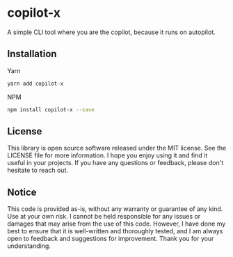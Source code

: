 <!-- infuser start header -->  
# copilot-x  
A simple CLI tool where you are the copilot, because it runs on autopilot.  
<!-- infuser end header -->

<!-- infuser start installation -->  
## Installation  
Yarn  
```bash  
yarn add copilot-x  
```  
NPM  
```bash  
npm install copilot-x --save  
```  
<!-- infuser end installation -->

<!-- infuser start usage -->
<!-- infuser end usage -->

<!-- infuser start development -->
<!-- infuser end development -->

<!-- infuser start license -->  
## License  

This library is open source software released under the MIT license. See the LICENSE file for more information. I hope you enjoy using it and find it useful in your projects. If you have any questions or feedback, please don't hesitate to reach out.
  
  
## Notice  
This code is provided as-is, without any warranty or guarantee of any kind. Use at your own risk. I cannot be held responsible for any issues or damages that may arise from the use of this code. However, I have done my best to ensure that it is well-written and thoroughly tested, and I am always open to feedback and suggestions for improvement. Thank you for your understanding.  
  
<!-- infuser end license -->
